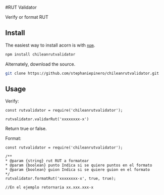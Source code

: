 #RUT Validator

Verify or format RUT

## Install

The easiest way to install acorn is with [`npm`][npm].

[npm]: https://www.npmjs.com/

```sh
npm install chileanrutvalidator
```

Alternately, download the source.

```sh
git clone https://github.com/stephaniepinero/chileanrutvalidator.git
```

## Usage

Verify:

```
const rutvalidator = require('chileanrutvalidator');

rutvalidator.validarRut('xxxxxxxx-x')
```

Return true or false.

Format:

```
const rutvalidator = require('chileanrutvalidator');

/**
* @param {string} rut RUT a formatear
* @param {boolean} punto Indica si se quiere puntos en el formato
* @param {boolean} guion Indica si se quiere guion en el formato
*/
rutvalidator.formatRut('xxxxxxxx-x', true, true);

//En el ejemplo retornaria xx.xxx.xxx-x
```
